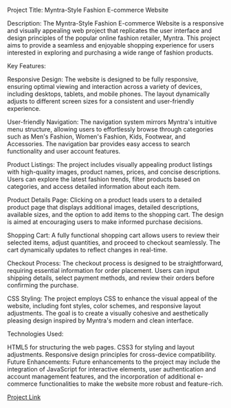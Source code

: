 Project Title: Myntra-Style Fashion E-commerce Website

Description:
The Myntra-Style Fashion E-commerce Website is a responsive and visually appealing web project that replicates the user interface and design principles of the popular online fashion retailer, Myntra. This project aims to provide a seamless and enjoyable shopping experience for users interested in exploring and purchasing a wide range of fashion products.

Key Features:

Responsive Design: The website is designed to be fully responsive, ensuring optimal viewing and interaction across a variety of devices, including desktops, tablets, and mobile phones. The layout dynamically adjusts to different screen sizes for a consistent and user-friendly experience.

User-friendly Navigation: The navigation system mirrors Myntra's intuitive menu structure, allowing users to effortlessly browse through categories such as Men's Fashion, Women's Fashion, Kids, Footwear, and Accessories. The navigation bar provides easy access to search functionality and user account features.

Product Listings: The project includes visually appealing product listings with high-quality images, product names, prices, and concise descriptions. Users can explore the latest fashion trends, filter products based on categories, and access detailed information about each item.

Product Details Page: Clicking on a product leads users to a detailed product page that displays additional images, detailed descriptions, available sizes, and the option to add items to the shopping cart. The design is aimed at encouraging users to make informed purchase decisions.

Shopping Cart: A fully functional shopping cart allows users to review their selected items, adjust quantities, and proceed to checkout seamlessly. The cart dynamically updates to reflect changes in real-time.

Checkout Process: The checkout process is designed to be straightforward, requiring essential information for order placement. Users can input shipping details, select payment methods, and review their orders before confirming the purchase.

CSS Styling: The project employs CSS to enhance the visual appeal of the website, including font styles, color schemes, and responsive layout adjustments. The goal is to create a visually cohesive and aesthetically pleasing design inspired by Myntra's modern and clean interface.

Technologies Used:

HTML5 for structuring the web pages.
CSS3 for styling and layout adjustments.
Responsive design principles for cross-device compatibility.
Future Enhancements:
Future enhancements to the project may include the integration of JavaScript for interactive elements, user authentication and account management features, and the incorporation of additional e-commerce functionalities to make the website more robust and feature-rich.

[Project Link](https://piyush1755.github.io/Myntra-Clone/)
